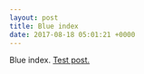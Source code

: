 ```yaml
---
layout: post
title: Blue index
date: 2017-08-18 05:01:21 +0000
---
```



Blue index.
[Test post.](test-blue-post)
